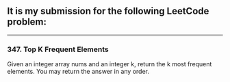 ## It is my submission for the following LeetCode problem:

---

### 347. Top K Frequent Elements

Given an integer array nums and an integer k, return the k most frequent elements. You may return the answer in any order.
